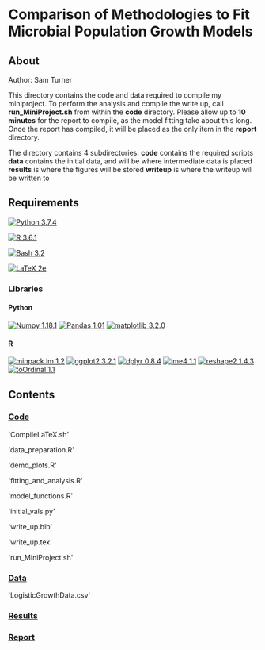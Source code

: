 # **Comparison of Methodologies to Fit Microbial Population Growth Models**

## About
Author: Sam Turner

This directory contains the code and data required to compile my miniproject. To perform the analysis and compile the write up, call **run_MiniProject.sh** from within the **code** directory. Please allow up to **10 minutes** for the report to compile, as the model fitting take about this long. Once the report has compiled, it will be placed as the only item in the **report** directory.

The directory contains 4 subdirectories:
**code** contains the required scripts
**data** contains the initial data, and will be where intermediate data is placed
**results** is where the figures will be stored
**writeup** is where the writeup will be written to 

## Requirements

[![Python 3.7.4](https://img.shields.io/badge/Python-3.7-blue.svg)](https://www.python.org/downloads/release/python-360/)


[![R 3.6.1](https://img.shields.io/badge/R-3.6.1-green)](https://www.python.org/downloads/release/python-360/)

[![Bash 3.2](https://img.shields.io/badge/Bash-3.2-red)](https://www.python.org/downloads/release/python-360/)

[![LaTeX 2e](https://img.shields.io/badge/LaTeX-2e-white)](https://www.python.org/downloads/release/python-360/)

### Libraries

#### Python

[![Numpy 1.18.1](https://img.shields.io/badge/NumPy-1.18.1-red)](https://numpy.org)
[![Pandas 1.01](https://img.shields.io/badge/Pandas-1.01.1-yellow)](https://pandas.pydata.org/pandas-docs/stable/index.html#)
[![matplotlib 3.2.0](https://img.shields.io/badge/matplotlib-3.2.0-pink)](https://matplotlib.org)


#### R

[![minpack.lm 1.2](https://img.shields.io/badge/minpack.lm-1.2-red)](https://cran.r-project.org/web/packages/minpack.lm/index.html)
[![ggplot2 3.2.1](https://img.shields.io/badge/Pandas-1.01.1-yellow)](https://cran.r-project.org/web/packages/ggplot2/index.html)
[![dplyr 0.8.4](https://img.shields.io/badge/dplyr-0.8.4-green)](https://cran.r-project.org/web/packages/dplyr/index.html)
[![lme4 1.1](https://img.shields.io/badge/lme4-1.1-orange)](https://cran.r-project.org/web/packages/lme4/index.html)
[![reshape2 1.4.3](https://img.shields.io/badge/reshape2-1.4.3-brown)](https://cran.r-project.org/web/packages/reshape2/index.html)
[![toOrdinal 1.1](https://img.shields.io/badge/toOrdinal-1.1-grey)](hhttps://cran.r-project.org/web/packages/toOrdinal/vignettes/toOrdinal.html)



## Contents
### [Code](https://github.com/SamT123/CMEECoursework/tree/master/MP/code)
'CompileLaTeX.sh'

'data_preparation.R'

'demo_plots.R'

'fitting_and_analysis.R'

'model_functions.R'

'initial_vals.py'

'write_up.bib'

'write_up.tex'

'run_MiniProject.sh'

### [Data](https://github.com/SamT123/CMEECoursework/tree/master/MP/data)
'LogisticGrowthData.csv'

### [Results](https://github.com/SamT123/CMEECoursework/tree/master/MP/data)

### [Report](https://github.com/SamT123/CMEECoursework/tree/master/MP/data)
